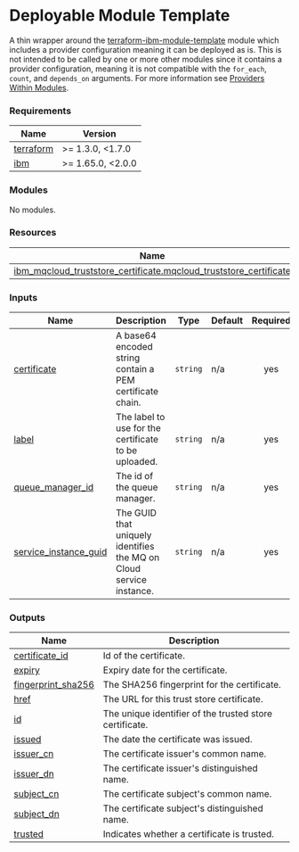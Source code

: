 <!-- Update the title -->
# Deployable Module Template

<!-- Update the below text with the name of the module  -->

A thin wrapper around the [terraform-ibm-module-template](../../) module which includes a provider configuration meaning it can be deployed as is.
This is not intended to be called by one or more other modules since it contains a provider configuration, meaning it is not compatible with the `for_each`, `count`, and `depends_on` arguments. For more information see [Providers Within Modules](https://developer.hashicorp.com/terraform/language/modules/develop/providers).

<!-- The following content is automatically populated by the pre-commit hook -->
<!-- BEGINNING OF PRE-COMMIT-TERRAFORM DOCS HOOK -->
### Requirements

| Name | Version |
|------|---------|
| <a name="requirement_terraform"></a> [terraform](#requirement\_terraform) | >= 1.3.0, <1.7.0 |
| <a name="requirement_ibm"></a> [ibm](#requirement\_ibm) | >= 1.65.0, <2.0.0 |

### Modules

No modules.

### Resources

| Name | Type |
|------|------|
| [ibm_mqcloud_truststore_certificate.mqcloud_truststore_certificate](https://registry.terraform.io/providers/ibm-cloud/ibm/latest/docs/resources/mqcloud_truststore_certificate) | resource |

### Inputs

| Name | Description | Type | Default | Required |
|------|-------------|------|---------|:--------:|
| <a name="input_certificate"></a> [certificate](#input\_certificate) | A base64 encoded string contain a PEM certificate chain. | `string` | n/a | yes |
| <a name="input_label"></a> [label](#input\_label) | The label to use for the certificate to be uploaded. | `string` | n/a | yes |
| <a name="input_queue_manager_id"></a> [queue\_manager\_id](#input\_queue\_manager\_id) | The id of the queue manager. | `string` | n/a | yes |
| <a name="input_service_instance_guid"></a> [service\_instance\_guid](#input\_service\_instance\_guid) | The GUID that uniquely identifies the MQ on Cloud service instance. | `string` | n/a | yes |

### Outputs

| Name | Description |
|------|-------------|
| <a name="output_certificate_id"></a> [certificate\_id](#output\_certificate\_id) | Id of the certificate. |
| <a name="output_expiry"></a> [expiry](#output\_expiry) | Expiry date for the certificate. |
| <a name="output_fingerprint_sha256"></a> [fingerprint\_sha256](#output\_fingerprint\_sha256) | The SHA256 fingerprint for the certificate. |
| <a name="output_href"></a> [href](#output\_href) | The URL for this trust store certificate. |
| <a name="output_id"></a> [id](#output\_id) | The unique identifier of the trusted store certificate. |
| <a name="output_issued"></a> [issued](#output\_issued) | The date the certificate was issued. |
| <a name="output_issuer_cn"></a> [issuer\_cn](#output\_issuer\_cn) | The certificate issuer's common name. |
| <a name="output_issuer_dn"></a> [issuer\_dn](#output\_issuer\_dn) | The certificate issuer's distinguished name. |
| <a name="output_subject_cn"></a> [subject\_cn](#output\_subject\_cn) | The certificate subject's common name. |
| <a name="output_subject_dn"></a> [subject\_dn](#output\_subject\_dn) | The certificate subject's distinguished name. |
| <a name="output_trusted"></a> [trusted](#output\_trusted) | Indicates whether a certificate is trusted. |
<!-- END OF PRE-COMMIT-TERRAFORM DOCS HOOK -->
